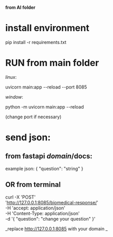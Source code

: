 **from AI folder**

# install environment
pip install -r requirements.txt

# RUN from main folder

_linux_:

uvicorn main:app --reload --port 8085 

_window_:

python -m uvicorn main:app --reload

(change port if necessary)

# send json:

## from fastapi _domain_/docs:

example json:
{
  "question": "string"
}

## OR from terminal

curl -X 'POST' \
  'http://127.0.0.1:8085/biomedical-response/' \
  -H 'accept: application/json' \
  -H 'Content-Type: application/json' \
  -d '{
  "question": "change your question"
}'

_replace http://127.0.0.1:8085 with your domain
_
